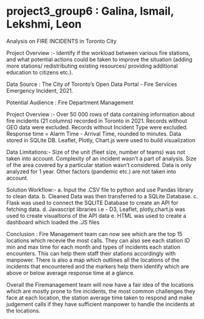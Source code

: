 # project3_group6 : Galina, Ismail, Lekshmi, Leon

Analysis on FIRE INCIDENTS in Toronto City 

Project Overview :- Identify if the workload between various fire stations, and what potential actions could be taken to improve the situation (adding more stations/ redistributing existing resources/ providing additional education to citizens etc.).

Data Source : The City of Toronto’s Open Data Portal - Fire Services Emergency Incident, 2021.

Potential Audience  : Fire Department Management

Project Overview :-
Over 50 000 rows of data containing information about fire incidents (21 columns) recorded in Toronto in 2021.
Records without GEO data were excluded.
Records without Incident Type were excluded.
Response time = Alarm Time - Arrival Time, rounded to minutes.
Data stored in SQLite DB.
Leaflet, Plotly, Chart.js were used to build visualization

Data Limitations:-
Size of the unit (fleet size, number of teams) was not taken into account.
Complexity of an incident wasn’t a part of analysis.
Size of the area covered by a particular station wasn’t considered.
Data is only analyzed for 1 year.
Other factors (pandemic etc.) are not taken into account.

Solution Workflow:-
a. Input the .CSV file to python and use Pandas library to clean data.
b. Cleaned Data was then transferred to a SQLite Database.
c. Flask was used to connect the SQLITE Database to create an API for fetching data.
d. Javascript libraries  i.e - D3, Leaflet, plotly,chart.js was used to create visualtions of the API data 
e. HTML was used to create a dashboard which loaded the .JS files 


Conclusion :
Fire Management team can now see which are the top 15 locations which recevie the most calls. They can also see each station ID min and max time for each month  and types of incidents each station encounters. 
This can help them staff their stations accordingly with manpower. 
There is also a map which outlines all the locations of the incidents that encountered and the markers help them identify which are above or below average response time at a glance. 

Overall the Firemanagement team will now have a fair idea of the locations which are mostly prone to fire incidents, the most common challenges they face at each location, the station average time taken to respond and make judgement calls if they have sufficient manpower to handle the incidents at the locations. 

